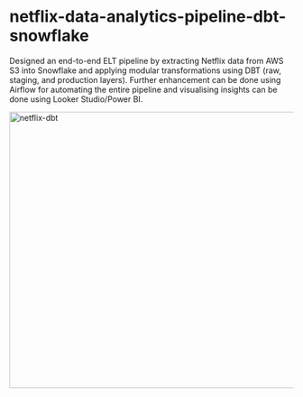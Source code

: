 # netflix-data-analytics-pipeline-dbt-snowflake
Designed an end-to-end ELT pipeline by extracting Netflix data from AWS S3 into Snowflake and applying modular transformations using DBT (raw, staging, and production layers). Further enhancement can be done using Airflow for automating the entire pipeline and visualising insights can be done using Looker Studio/Power BI.

<img width="1167" height="490" alt="netflix-dbt" src="https://github.com/user-attachments/assets/188193e6-681c-487d-8a12-943f03b75268" />


